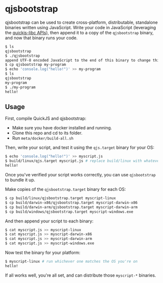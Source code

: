 # qjsbootstrap

qjsbootstrap can be used to create cross-platform, distributable, standalone binaries written using JavaScript. Write your code in JavaScript (leveraging the [quickjs-libc APIs](https://github.com/suchipi/quickjs/blob/main/src/quickjs-libc/quickjs-libc.d.ts)), then append it to a copy of the `qjsbootstrap` binary, and now that binary runs your code.

```sh
$ ls
qjsbootstrap
$ ./qjsbootstrap
append UTF-8 encoded JavaScript to the end of this binary to change this binary into a program that executes that JavaScript code
$ cp qjsbootstrap my-program
$ echo 'console.log("hello!")' >> my-program
$ ls
qjsbootstrap
my-program
$ ./my-program
hello!
```

## Usage

First, compile QuickJS and qjsbootstrap:

- Make sure you have docker installed and running.
- Clone this repo and cd to its folder.
- Run `meta/docker/build-all.sh`

Then, write your script, and test it using the `qjs.target` binary for your OS:

```sh
$ echo 'console.log("hello!")' >> myscript.js
$ build/linux/qjs.target myscript.js # replace build/linux with whatever is appropriate for your OS
hello!
```

Once you've verified your script works correctly, you can use `qjsbootstrap` to bundle it up.

Make copies of the `qjsbootstrap.target` binary for each OS:

```sh
$ cp build/linux/qjsbootstrap.target myscript-linux
$ cp build/darwin-x86/qjsbootstrap.target myscript-darwin-x86
$ cp build/darwin-arm/qjsbootstrap.target myscript-darwin-arm
$ cp build/windows/qjsbootstrap.target myscript-windows.exe
```

And then append your script to each binary:

```sh
$ cat myscript.js >> myscript-linux
$ cat myscript.js >> myscript-darwin-x86
$ cat myscript.js >> myscript-darwin-arm
$ cat myscript.js >> myscript-windows.exe
```

Now test the binary for your platform:

```sh
$ myscript-linux # run whichever one matches the OS you're on
hello!
```

If all works well, you're all set, and can distribute those `myscript-*` binaries.
